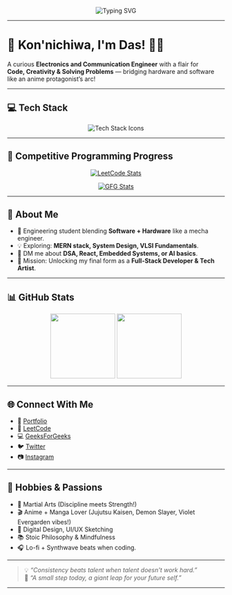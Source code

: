 <p align="center">
  <img src="https://readme-typing-svg.herokuapp.com?font=Fira+Code&size=24&pause=1000&color=00FEEF&width=600&lines=Hey+there!+I'm+Das.;A+Passionate+Developer+%26+Engineer.;Welcome+to+my+GitHub+Universe!+🚀" alt="Typing SVG" />
</p>

---

# 🌸 Kon'nichiwa, I'm Das! 🧑‍💻

A curious **Electronics and Communication Engineer** with a flair for  
**Code, Creativity & Solving Problems** — bridging hardware and software like an anime protagonist’s arc!

---

## 💻 Tech Stack
<p align="center">
  <img src="https://skillicons.dev/icons?i=cpp,java,react,git,github,linux,vscode,html,css,js" alt="Tech Stack Icons" />
</p>

---

## 🎯 Competitive Programming Progress

<p align="center">
  <a href="https://leetcode.com/u/727822tuec132/">
    <img src="https://leetcard.jacoblin.cool/727822tuec132?ext=contest" alt="LeetCode Stats" />
  </a>
</p>

<p align="center">
  <a href="https://auth.geeksforgeeks.org/user/727822t5tl3/">
    <img src="https://img.shields.io/badge/GFG-Points%20|%20Solved%20Problems%20-%3C%=gfg_stats.md%3E-brightgreen?style=for-the-badge&logo=geeksforgeeks" alt="GFG Stats" />
  </a>
</p>

---

## 🌸 About Me
- 🚀 Engineering student blending **Software + Hardware** like a mecha engineer.
- 💡 Exploring: **MERN stack, System Design, VLSI Fundamentals**.
- 💬 DM me about **DSA, React, Embedded Systems, or AI basics**.
- 🎯 Mission: Unlocking my final form as a **Full-Stack Developer & Tech Artist**.

---

## 📊 GitHub Stats
<div align="center">
  <img src="https://github-readme-stats.vercel.app/api?username=YourGitHubUsername&show_icons=true&theme=tokyonight" height="150"/>
  <img src="https://github-readme-stats.vercel.app/api/top-langs/?username=YourGitHubUsername&layout=compact&theme=tokyonight" height="150"/>
</div>

---

## 🌐 Connect With Me
- 💼 [Portfolio](https://your-portfolio-link.com)
- 🏹 [LeetCode](https://leetcode.com/u/727822tuec132/)
- 💻 [GeeksForGeeks](https://auth.geeksforgeeks.org/user/727822t5tl3/)
- 🐦 [Twitter](https://twitter.com/YourTwitterHandle)  
- 📷 [Instagram](https://instagram.com/YourInstaHandle)  

---

## 🧘 Hobbies & Passions
- 🥋 Martial Arts (Discipline meets Strength!)
- 🎬 Anime + Manga Lover (Jujutsu Kaisen, Demon Slayer, Violet Evergarden vibes!)
- 🎨 Digital Design, UI/UX Sketching
- 📚 Stoic Philosophy & Mindfulness
- 🎧 Lo-fi + Synthwave beats when coding.

---

> 💡 *“Consistency beats talent when talent doesn't work hard.”*  
> 🍙 *“A small step today, a giant leap for your future self.”*

---
